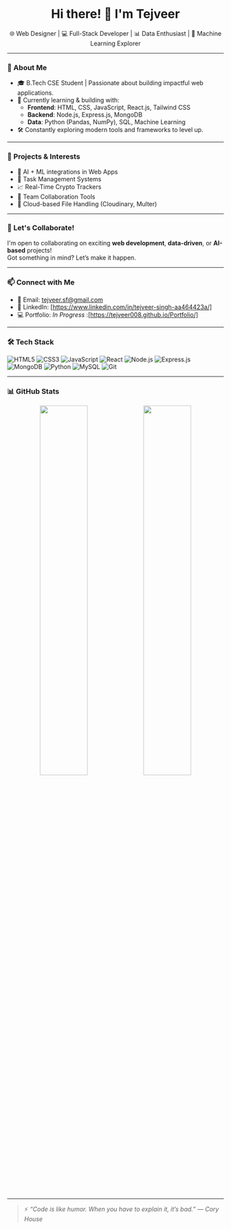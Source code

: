 <h1 align="center">Hi there! 👋 I'm Tejveer</h1>

<p align="center">
  🌐 Web Designer | 💻 Full-Stack Developer | 📊 Data Enthusiast | 🤖 Machine Learning Explorer
</p>

---

### 🚀 About Me

- 🎓 B.Tech CSE Student | Passionate about building impactful web applications.
- 🌱 Currently learning & building with:
  - **Frontend**: HTML, CSS, JavaScript, React.js, Tailwind CSS
  - **Backend**: Node.js, Express.js, MongoDB
  - **Data**: Python (Pandas, NumPy), SQL, Machine Learning
- 🛠️ Constantly exploring modern tools and frameworks to level up.

---

### 💼 Projects & Interests

- 🧠 AI + ML integrations in Web Apps
- 🧩 Task Management Systems
- 📈 Real-Time Crypto Trackers
- 👥 Team Collaboration Tools
- 📂 Cloud-based File Handling (Cloudinary, Multer)

---

### 🤝 Let's Collaborate!

I'm open to collaborating on exciting **web development**, **data-driven**, or **AI-based** projects!  
Got something in mind? Let’s make it happen.

---

### 📫 Connect with Me

- 📧 Email: [tejveer.sf@gmail.com](mailto:tejveer.sf@gmail.com)
- 💼 LinkedIn: [https://www.linkedin.com/in/tejveer-singh-aa464423a/]
- 💻 Portfolio: *In Progress* :[https://tejveer008.github.io/Portfolio/]

---

### 🛠️ Tech Stack

![HTML5](https://img.shields.io/badge/-HTML5-E34F26?style=flat&logo=html5&logoColor=fff)
![CSS3](https://img.shields.io/badge/-CSS3-1572B6?style=flat&logo=css3)
![JavaScript](https://img.shields.io/badge/-JavaScript-F7DF1E?style=flat&logo=javascript&logoColor=000)
![React](https://img.shields.io/badge/-React-61DAFB?style=flat&logo=react&logoColor=000)
![Node.js](https://img.shields.io/badge/-Node.js-339933?style=flat&logo=node.js&logoColor=fff)
![Express.js](https://img.shields.io/badge/-Express.js-000000?style=flat&logo=express)
![MongoDB](https://img.shields.io/badge/-MongoDB-47A248?style=flat&logo=mongodb)
![Python](https://img.shields.io/badge/-Python-3776AB?style=flat&logo=python&logoColor=fff)
![MySQL](https://img.shields.io/badge/-MySQL-4479A1?style=flat&logo=mysql&logoColor=fff)
![Git](https://img.shields.io/badge/-Git-F05032?style=flat&logo=git&logoColor=fff)

---

### 📊 GitHub Stats

<p align="center">
  <img src="https://github-readme-stats.vercel.app/api?username=Tejveer008&show_icons=true&theme=radical" width="47%"/>
  <img src="https://github-readme-streak-stats.herokuapp.com?user=Tejveer008&theme=radical" width="47%"/>
</p>

---

> ⚡ *“Code is like humor. When you have to explain it, it’s bad.” — Cory House*


